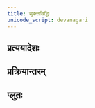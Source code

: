 ```yaml
---
title: सुबन्तसिद्धिः
unicode_script: devanagari
---
```


## प्रत्ययादेशः
<div class="spreadsheet" src="../pratyayAdeshaH.json"> </div>  

## प्रक्रियान्तरम्
<div class="spreadsheet" src="../prakriyAntaram.json"> </div>  

## प्लुतः
<div class="spreadsheet" src="../plutaH.json"> </div>  
